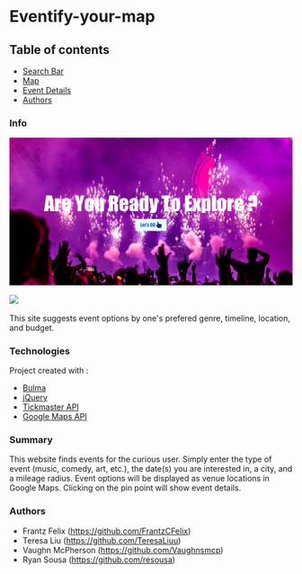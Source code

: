 # Eventify-your-map

## Table of contents
- [Search Bar](#Info)
- [Map](#Technologies)
- [Event Details](#Summary)
- [Authors](#Authors)

### Info
![project #1 demo](./assets/ScreenShotLandingPage.png)

![](.assets/ScreenShotMainPage.png)

This site suggests event options by one's prefered genre, timeline, location, and budget. 

### Technologies

Project created with :

- [Bulma](https://bulma.io/)
- [jQuery](https://jquery.com/)
- [Tickmaster API](https://developer.ticketmaster.com/products-and-docs/apis/discovery-api/v2/)
- [Google Maps API](https://developers.google.com/places/web-service/intro)

### Summary

This website finds events for the curious user. Simply enter the type of event (music, comedy, art, etc.), the date(s) you are interested in, a city, and a mileage radius. Event options will be displayed as venue locations in Google Maps. Clicking on the pin point will show event details. 

### Authors

- Frantz Felix (https://github.com/FrantzCFelix)
- Teresa Liu (https://github.com/TeresaLiuu)
- Vaughn McPherson (https://github.com/Vaughnsmcp)
- Ryan Sousa (https://github.com/resousa)
